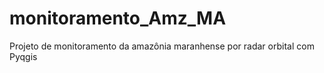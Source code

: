 # monitoramento_Amz_MA
Projeto de monitoramento da amazônia maranhense por radar orbital com Pyqgis
